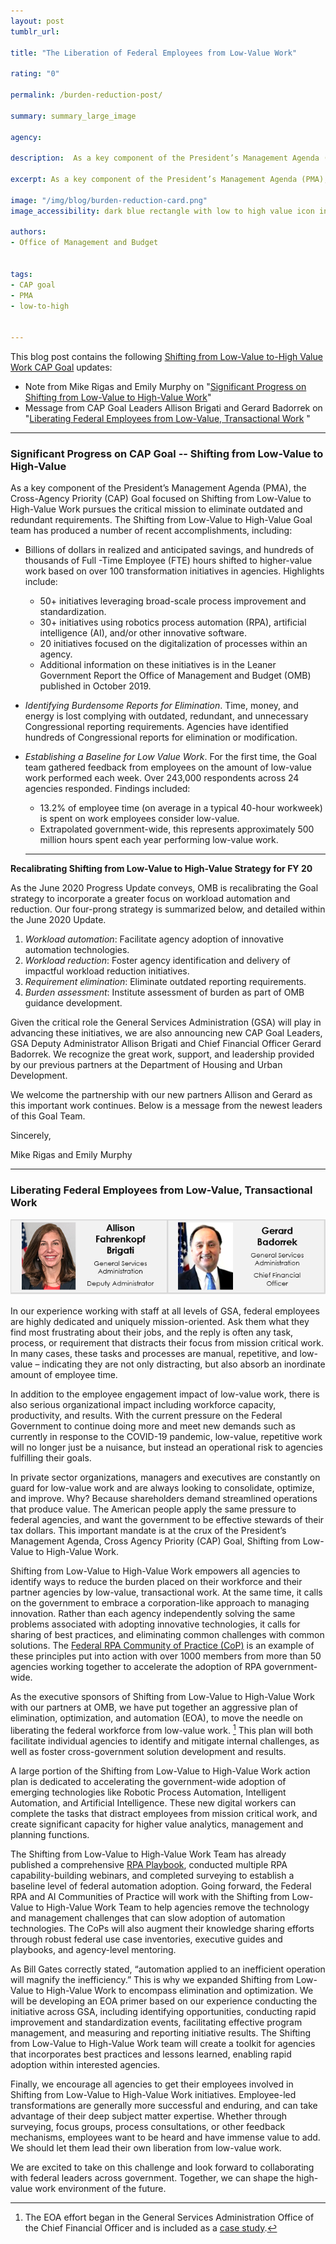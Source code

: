 ```yaml
---
layout: post
tumblr_url:

title: "The Liberation of Federal Employees from Low-Value Work"

rating: "0"

permalink: /burden-reduction-post/

summary: summary_large_image

agency:

description:  As a key component of the President’s Management Agenda (PMA), the Cross-Agency Priority (CAP) Goal focused on Shifting from Low-Value to High-Value Work pursues the critical mission to eliminate outdated and redundant requirements. The Shifting from Low-Value to High-Value Goal team has produced a number of recent accomplishments, listed in this post.

excerpt: As a key component of the President’s Management Agenda (PMA), the Cross-Agency Priority (CAP) Goal focused on Shifting from Low-Value to High-Value Work pursues the critical mission to eliminate outdated and redundant requirements. The Shifting from Low-Value to High-Value Goal team has produced a number of recent accomplishments, listed in this post.

image: "/img/blog/burden-reduction-card.png"
image_accessibility: dark blue rectangle with low to high value icon in gray and white

authors:
- Office of Management and Budget


tags:
- CAP goal
- PMA
- low-to-high


---
```

This blog post contains the following <a href="{{site.baseurl}}/CAP/low-value-to-high-value-work">Shifting from Low-Value to-High Value Work CAP Goal</a> updates:
* Note from Mike Rigas and Emily Murphy on "<a href="#significant">Significant Progress on Shifting from Low-Value to High-Value Work</a>"
* Message from CAP Goal Leaders Allison Brigati and Gerard Badorrek on "<a href="#liberating">Liberating Federal Employees from Low-Value, Transactional Work</a> "

<hr>

<h3><a id="significant"></a>Significant Progress on CAP Goal -- Shifting from Low-Value to High-Value</h3>

As a key component of the President’s Management Agenda (PMA), the Cross-Agency Priority (CAP) Goal focused on Shifting from Low-Value to High-Value Work pursues the critical mission to eliminate outdated and redundant requirements. The Shifting from Low-Value to High-Value Goal team has produced a number of recent accomplishments, including:
* Billions of dollars in realized and anticipated savings, and hundreds of thousands of Full -Time Employee (FTE) hours shifted to higher-value work based on over 100 transformation initiatives in agencies.  Highlights include:
    * 50+ initiatives leveraging broad-scale process improvement and standardization.
    * 30+ initiatives using robotics process automation (RPA), artificial intelligence (AI), and/or other innovative software.
    * 20 initiatives focused on the digitalization of processes within an agency.
    * Additional information on these initiatives is in the Leaner Government Report the Office of Management and Budget (OMB) published in October 2019.  
* *Identifying Burdensome Reports for Elimination*. Time, money, and energy is lost complying with outdated, redundant, and unnecessary Congressional reporting requirements.  Agencies have identified hundreds of Congressional reports for elimination or modification.  
* *Establishing a Baseline for Low Value Work*. For the first time, the Goal team gathered feedback from employees on the amount of low-value work performed each week.  Over 243,000 respondents across 24 agencies responded.  Findings included:
    * 13.2% of employee time (on average in a typical 40-hour workweek) is spent on work employees consider low-value.
    * Extrapolated government-wide, this represents approximately 500 million hours spent each year performing low-value work.  

    <hr>

**Recalibrating Shifting from Low-Value to High-Value Strategy for FY 20**

As the June 2020 Progress Update conveys, OMB is recalibrating the Goal strategy to incorporate a greater focus on workload automation and reduction.  Our four-prong strategy is summarized below, and detailed within the June 2020 Update.  
1. *Workload automation*: Facilitate agency adoption of innovative automation technologies.
2. *Workload reduction*: Foster agency identification and delivery of impactful workload reduction initiatives.
3. *Requirement elimination*: Eliminate outdated reporting requirements.
4. *Burden assessment*: Institute assessment of burden as part of OMB guidance development.

Given the critical role the General Services Administration (GSA) will play in advancing these initiatives, we are also announcing new CAP Goal Leaders, GSA Deputy Administrator Allison Brigati and Chief Financial Officer Gerard Badorrek.  We recognize the great work, support, and leadership provided by our previous partners at the Department of Housing and Urban Development.

We welcome the partnership with our new partners Allison and Gerard as this important work continues.  Below is a message from the newest leaders of this Goal Team.

Sincerely,

Mike Rigas and Emily Murphy

<hr>

<h3><a id="liberating"></a>Liberating Federal Employees from Low-Value, Transactional Work</h3>

<img src="../img/blog/burden-reduction-authors.PNG">

In our experience working with staff at all levels of GSA, federal employees are highly dedicated and uniquely mission-oriented.  Ask them what they find most frustrating about their jobs, and the reply is often any task, process, or requirement that distracts their focus from mission critical work.  In many cases, these tasks and processes are manual, repetitive, and low-value – indicating they are not only distracting, but also absorb an inordinate amount of employee time.  

In addition to the employee engagement impact of low-value work, there is also serious organizational impact including workforce capacity, productivity, and results.  With the current pressure on the Federal Government to continue doing more and meet new demands such as currently in response to the COVID-19 pandemic, low-value, repetitive work will no longer just be a nuisance, but instead an operational risk to agencies fulfilling their goals.  

In private sector organizations, managers and executives are constantly on guard for low-value work and are always looking to consolidate, optimize, and improve.  Why?  Because shareholders demand streamlined operations that produce value.  The American people apply the same pressure to federal agencies, and want the government to be effective stewards of their tax dollars.  This important mandate is at the crux of the President’s Management Agenda, Cross Agency Priority (CAP) Goal, Shifting from Low-Value to High-Value Work.  

Shifting from Low-Value to High-Value Work empowers all agencies to identify ways to reduce the burden placed on their workforce and their partner agencies by low-value, transactional work.  At the same time, it calls on the government to embrace a corporation-like approach to managing innovation.  Rather than each agency independently solving the same problems associated with adopting innovative technologies, it calls for sharing of best practices, and eliminating common challenges with common solutions.  The [Federal RPA Community of Practice (CoP)](https://digital.gov/communities/rpa/) is an example of these principles put into action with over 1000 members from more than 50 agencies working together to accelerate the adoption of RPA government-wide.    

As the executive sponsors of Shifting from Low-Value to High-Value Work with our partners at OMB, we have put together an aggressive plan of elimination, optimization, and automation (EOA), to move the needle on liberating the federal workforce from low-value work. [^1] This plan will both facilitate individual agencies to identify and mitigate internal challenges, as well as foster cross-government solution development and results.   

A large portion of the Shifting from Low-Value to High-Value Work action plan is dedicated to accelerating the government-wide adoption of emerging technologies like Robotic Process Automation, Intelligent Automation, and Artificial Intelligence.  These new digital workers can complete the tasks that distract employees from mission critical work, and create significant capacity for higher value analytics, management and planning functions.  

The Shifting from Low-Value to High-Value Work Team has already published a comprehensive [RPA Playbook](https://digital.gov/pdf/rpa-playbook.pdf), conducted multiple RPA capability-building webinars, and completed surveying to establish a baseline level of federal automation adoption.  Going forward, the Federal RPA and AI Communities of Practice will work with the Shifting from Low-Value to High-Value Work Team to help agencies remove the technology and management challenges that can slow adoption of automation technologies.  The CoPs will also augment their knowledge sharing efforts through robust federal use case inventories, executive guides and playbooks, and agency-level mentoring.  

As Bill Gates correctly stated, “automation applied to an inefficient operation will magnify the inefficiency.”  This is why we expanded Shifting from Low-Value to High-Value Work to encompass elimination and optimization.  We will be developing an EOA primer based on our experience conducting the initiative across GSA, including identifying opportunities, conducting rapid improvement and standardization events, facilitating effective program management, and measuring and reporting initiative results.  The Shifting from Low-Value to High-Value Work team will create a toolkit for agencies that incorporates best practices and lessons learned, enabling rapid adoption within interested agencies.

Finally, we encourage all agencies to get their employees involved in Shifting from Low-Value to High-Value Work initiatives.  Employee-led transformations are generally more successful and enduring, and can take advantage of their deep subject matter expertise.  Whether through surveying, focus groups, process consultations, or other feedback mechanisms, employees want to be heard and have immense value to add.  We should let them lead their own liberation from low-value work.  

We are excited to take on this challenge and look forward to collaborating with federal leaders across government.  Together, we can shape the high-value work environment of the future.

[^1]: The EOA effort began in the General Services Administration Office of the Chief Financial Officer and is included as a [case study](https://www.gsa.gov/cdnstatic/CAPGoal6GSACFOCaseStudyFINAL_rev.pdf).
